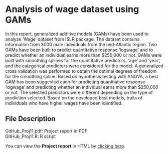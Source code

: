 # Analysis of wage dataset using GAMs

In this report, generalized additive models (GAMs) have been used to analyze ‘Wage’ dataset from ISLR package. The dataset contains information from 3000 male individuals from the mid-Atlantic region. Two GAMs have been built to predict quantitative response ‘logwage’ and to predict whether an individual earns more than $250,000 or not. GAMs were built with smoothing splines for the quantitative predictors, ‘age’ and ‘year’, and the categorical predictors were considered for the model. A generalized cross validation was performed to obtain the optimal degrees of freedom for the smoothing spline. Based on hypothesis testing with ANOVA, a best GAM has been suggested each for predicting quantitative response ‘logwage’ and predicting whether an individual earns more than $250,000 or not. The selected predictors were different depending on the type of prediction selected. Based on the developed best models, traits of individuals who have higher wages have been identified.

## File Description
GitHub_Proj11.pdf: Project report in PDF <br>
GitHub_Proj11.R: R script

You can view the **Project report** in HTML by [clicking here](http://htmlpreview.github.io/?https://github.com/gapkim/Sales_of_Orange_Juice2/blob/master/GitHub_Proj11.html).
